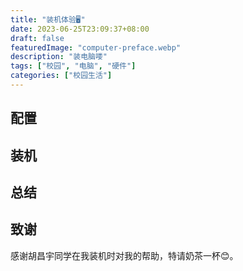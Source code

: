 ```yaml
---
title: "装机体验🖥️"
date: 2023-06-25T23:09:37+08:00
draft: false
featuredImage: "computer-preface.webp"
description: "装电脑喽"
tags: ["校园", "电脑", "硬件"]
categories: ["校园生活"]
---
```


## 配置

## 装机

## 总结


## 致谢

感谢胡昌宇同学在我装机时对我的帮助，特请奶茶一杯😊。

